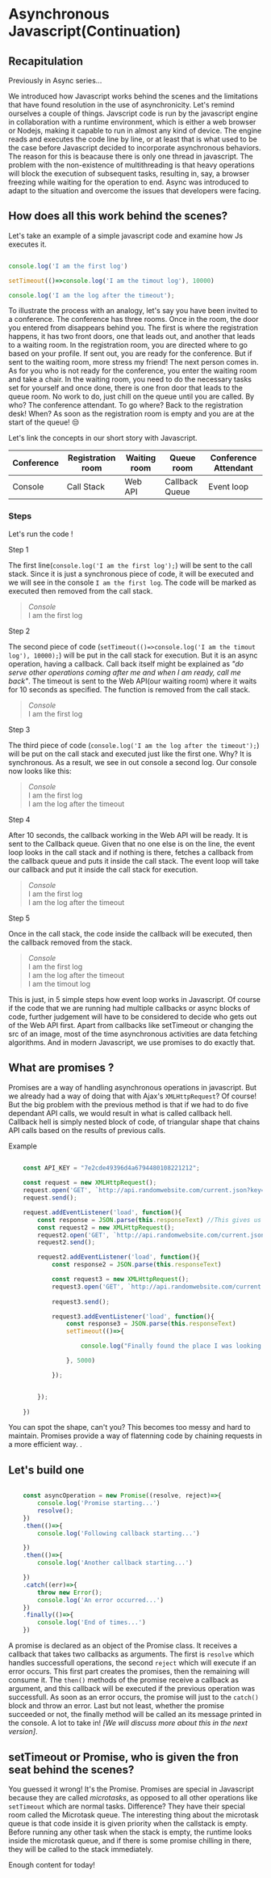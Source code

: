 # Asynchronous Javascript(Continuation)

## Recapitulation

Previously in Async series...

We introduced how Javascript works behind the scenes and the limitations that have found resolution in the use of asynchronicity. Let's remind ourselves a couple of things. Javscript code is run by the javascript engine in collaboration with a runtime environment, which is either a web browser or Nodejs, making it capable to run in almost any kind of device. The engine reads and executes the code line by line, or at least that is what used to be the case before Javascript decided to incorporate asynchronous behaviors. The reason for this is beacause there is only one thread in javascript. The problem with the non-existence of multithreading is that heavy operations will block the execution of subsequent tasks, resulting in, say, a browser freezing while waiting for the operation to end. Async was introduced to adapt to the situation and overcome the issues that developers were facing.

## How does all this work behind the scenes?

Let's take an example of a simple javascript code and examine how Js executes it.

```Javascript

console.log('I am the first log')

setTimeout(()=>console.log('I am the timout log'), 10000)

console.log('I am the log after the timeout');

```

To illustrate the process with an analogy, let's say you have been invited to a conference. The conference has three rooms. Once in the room, the door you entered from disappears behind you. The first is where the registration happens, it has two front doors, one that leads out, and another that leads to a waiting room. In the registration room, you are directed where to go based on your profile. If sent out, you are ready for the conference. But if sent to the waiting room, more stress my friend! The next person comes in. As for you who is not ready for the conference, you enter the waiting room and take a chair. In the waiting room, you need to do the necessary tasks set for yourself and once done, there is one fron door that leads to the queue room. No work to do, just chill on the queue until you are called. By who? The conference attendant. To go where? Back to the registration desk! When? As soon as the registration room is empty and you are at the start of the queue! :unamused:

Let's link the concepts in our short story with Javascript.

| Conference    | Registration room      | Waiting room     | Queue room      | Conference Attendant
| -----------   | -----------            | -----------      | -----------     | -----------
| Console       | Call Stack             | Web API          | Callback Queue  | Event loop


### Steps 

Let's run the code !

Step 1

The first line(`console.log('I am the first log');`) will be sent to the call stack. Since it is just a synchronous piece of code, it will be executed and  we will see in the console `I am the first log`. The code will be marked as executed then removed from the call stack.

>_Console_\
> I am the first log

Step 2

The second piece of code (`setTimeout(()=>console.log('I am the timout log'), 10000);`) will be put in the call stack for execution. But it is an async operation, having a callback. Call back itself might be explained as _"do serve other operations coming after me and when I am ready, call me back"_. The timeout is sent to the Web API(our waiting room) where it waits for 10 seconds as specified. The function is removed from the call stack.

>_Console_\
> I am the first log

Step 3

The third piece of code (`console.log('I am the log after the timeout');`) will be put on the call stack and executed just like the first one. Why? It is synchronous. As a result, we see in out console a second log. Our console now looks like this:

>_Console_\
> I am the first log\
> I am the log after the timeout

Step 4

After 10 seconds, the callback working in the Web API will be ready. It is sent to the Callback queue. Given that no one else is on the line, the event loop looks in the call stack and if nothing is there, fetches a callback from the callback queue and puts it inside the call stack. The event loop will take our callback and put it inside the call stack for execution.

>_Console_\
> I am the first log\
> I am the log after the timeout

Step 5

Once in the call stack, the code inside the callback will be executed, then the callback removed from the stack.

>_Console_\
> I am the first log\
> I am the log after the timeout\
> I am the timout log

This is just, in 5 simple steps how event loop works in Javascript. Of course if the code that we are running had multiple callbacks or async blocks of code, further judgement will have to be considered to decide who gets out of the Web API first. Apart from callbacks like setTimeout or changing the src of an image, most of the time asynchronous activities are data fetching algorithms. And in modern Javascript, we use promises to do exactly that.

## What are promises ?

Promises are a way of handling asynchronous operations in javascript. But we already had a way of doing that with Ajax's  `XMLHttpRequest`? Of course! But the big problem with the previous method is that if we had to do five dependant API calls, we would result in what is called callback hell. Callback hell is simply nested block of code, of triangular shape that chains API calls based on the results of previous calls. 

Example

```Javascript

    const API_KEY = "7e2cde49396d4a6794480108221212";
    
    const request = new XMLHttpRequest();
    request.open('GET', `http://api.randomwebsite.com/current.json?key=${API_KEY}`); //This is not a real API url
    request.send();

    request.addEventListener('load', function(){
        const response = JSON.parse(this.responseText) //This gives us a location
        const request2 = new XMLHttpRequest();
        request2.open('GET', `http://api.randomwebsite.com/current.json?key=${API_KEY}&location=${response.location}`); //This is not a real API url
        request2.send();

        request2.addEventListener('load', function(){
            const response2 = JSON.parse(this.responseText)

            const request3 = new XMLHttpRequest();
            request3.open('GET', `http://api.randomwebsite.com/current.json?key=${API_KEY}&location=${response2.location}&latitude=${response2.lat}&longitude=${response2.long}`); //This is not a real API url
          
            request3.send();

            request3.addEventListener('load', function(){
                const response3 = JSON.parse(this.responseText)
                setTimeout(()=>{

                    console.log("Finally found the place I was looking for, after an eternity!")

                }, 5000)

            });


        });
        
    })


```

You can spot the shape, can't you? This becomes too messy and hard to maintain. Promises provide a way of flatenning code by chaining requests in a more efficient way. .

## Let's build one

```Javascript

    const asyncOperation = new Promise((resolve, reject)=>{
        console.log('Promise starting...')
        resolve();
    })
    .then(()=>{
        console.log('Following callback starting...')

    })
    .then(()=>{
        console.log('Another callback starting...')

    })
    .catch((err)=>{
        throw new Error();
        console.log('An error occurred...')
    })
    .finally(()=>{
        console.log('End of times...')
    })

```

A promise is declared as an object of the Promise class. It receives a callback that takes two callbacks as arguments. The first is `resolve` which handles successfull operations, the second `reject` which will execute if an error occurs. This first part creates the promises, then the remaining will consume it. The `then()` methods of the promise receive a callback as argument, and this callback will be executed if the previous operation was successfull. As soon as an error occurs, the promise will just to the `catch()` block and throw an error. Last but not least, whether the promise succeeded or not, the finally method will be called an its message printed in the console. A lot to take in! _[We will discuss more about this in the next version]_.


## setTimeout or Promise, who is given the fron seat behind the scenes?

You guessed it wrong! It's the Promise. Promises are special in Javascript because they are called _microtasks_, as opposed to all other operations like `setTimeout` which are normal tasks. Difference? They have their special room called the Microtask queue. The interesting thing about the microtask queue is that code inside it is given priority when the callstack is empty. Before running any other task when the stack is empty, the runtime looks inside the microtask queue, and if there is some promise chilling in there, they will be called to the stack immediately. 

Enough content for today!



